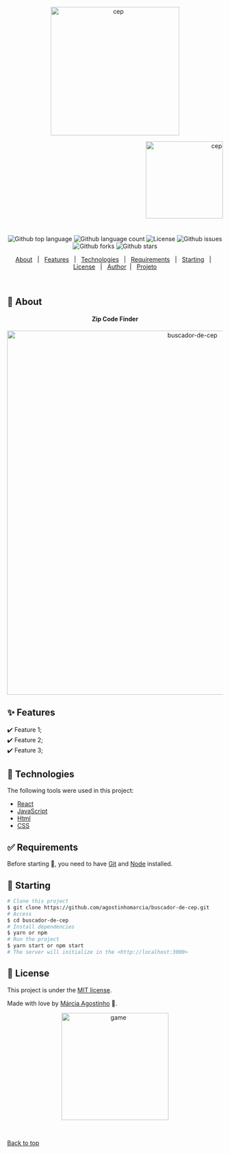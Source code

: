 

<p align="center">
   <img src="https://media.giphy.com/media/qveyVgFrSoaJ4ic2zP/giphy.gif" alt="cep" width="300"/>
</p>

<p align="right">
   <img src="https://media.giphy.com/media/ZCBEdy8UeaubfgA4cB/giphy.gif" alt="cep" width="180"/>
</p>




<h1 align="center"></h1>

<p align="center">
  <img alt="Github top language" src="https://img.shields.io/github/languages/top/agostinhomarcia/buscador-de-cep?color=FF6347">

  <img alt="Github language count" src="https://img.shields.io/github/languages/count/agostinhomarcia/buscador-de-cep?color=FF6347">

  

  <img alt="License" src="https://img.shields.io/github/license/agostinhomarcia/buscador-de-cep?color=FF6347">

   <img alt="Github issues" src="https://img.shields.io/github/issues/agostinhomarcia/buscador-de-cep?color=FF6347" /> 

   <img alt="Github forks" src="https://img.shields.io/github/forks/agostinhomarcia/buscador-de-cep?color=FF6347" /> 

   <img alt="Github stars" src="https://img.shields.io/github/stars/agostinhomarcia/buscador-de-cep?color=FF6347" /> 
</p>


<p align="center">
  <a href="#dart-about">About</a> &#xa0; | &#xa0; 
  <a href="#sparkles-features">Features</a> &#xa0; | &#xa0;
  <a href="#rocket-technologies">Technologies</a> &#xa0; | &#xa0;
  <a href="#white_check_mark-requirements">Requirements</a> &#xa0; | &#xa0;
  <a href="#checkered_flag-starting">Starting</a> &#xa0; | &#xa0;
  <a href="#memo-license">License</a> &#xa0; | &#xa0;
  <a href="https://github.com/agostinhomarcia" target="_blank">Author</a>&#xa0; | &#xa0
  <a href="https://buscador-cep-peach.vercel.app/" target="_blank" rel="noopener noreferrer">Projeto</a>
</p>

<br>

## :dart: About ##


<h4 align="center"> Zip Code Finder </h4>

<p align="center">
   <img src="https://media.giphy.com/media/6ump3tmyJFONZnz5eM/giphy.gif" alt="buscador-de-cep" width="850"/>
</p>


## :sparkles: Features ##

:heavy_check_mark: Feature 1;\
:heavy_check_mark: Feature 2;\
:heavy_check_mark: Feature 3;

## :rocket: Technologies ##

The following tools were used in this project:

- [React](https://pt-br.reactjs.org/)
- [JavaScript](https://developer.mozilla.org/pt-BR/docs/Web/JavaScript) 
- [Html](https://developer.mozilla.org/pt-BR/docs/Web/HTML/Element/html/)  
- [CSS](https://developer.mozilla.org/pt-BR/docs/Web/CSS)  


## :white_check_mark: Requirements ##

Before starting :checkered_flag:, you need to have [Git](https://git-scm.com) and [Node](https://nodejs.org/en/) installed.

## :checkered_flag: Starting ##

```bash
# Clone this project
$ git clone https://github.com/agostinhomarcia/buscador-de-cep.git
# Access
$ cd buscador-de-cep
# Install dependencies
$ yarn or npm 
# Run the project
$ yarn start or npm start 
# The server will initialize in the <http://localhost:3000>
```


## :memo: License ##


This project is under the [MIT license](./LICENSE).

Made with love by [Márcia Agostinho](https://github.com/agostinhomarcia) 🚀.




<p align="center">
   <img src="https://media.giphy.com/media/1QfgiQRfKXRbpea2xE/giphy.gif" alt="game" width="250"/>
</p>

&#xa0;

<a href="#top">Back to top </a>
